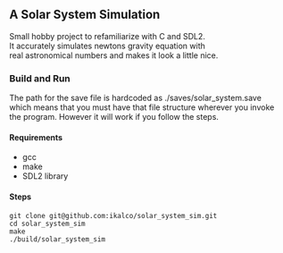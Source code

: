 ## A Solar System Simulation

Small hobby project to refamiliarize with C and SDL2. \
It accurately simulates newtons gravity equation with \
real astronomical numbers and makes it look a little nice.

### Build and Run

The path for the save file is hardcoded as ./saves/solar_system.save \
which means that you must have that file structure wherever you invoke \
the program. However it will work if you follow the steps.

#### Requirements
- gcc
- make
- SDL2 library

#### Steps
```
git clone git@github.com:ikalco/solar_system_sim.git
cd solar_system_sim
make
./build/solar_system_sim
```
